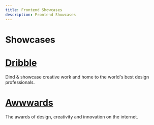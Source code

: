 ```yaml
---
title: Frontend Showcases
description: Frontend Showcases
---
```


# Showcases

# [Dribble](https://dribbble.com/)

Dind & showcase creative work and home to the world's best design professionals.

# [Awwwards](https://www.awwwards.com/)

The awards of design, creativity and innovation on the internet.